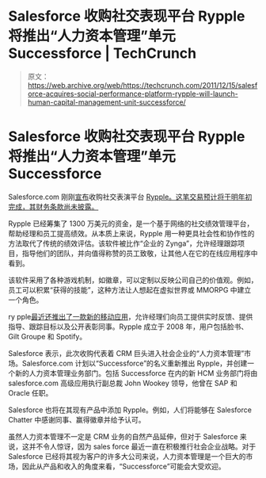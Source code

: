 # Salesforce 收购社交表现平台 Rypple 将推出“人力资本管理”单元 Successforce | TechCrunch

> 原文：<https://web.archive.org/web/https://techcrunch.com/2011/12/15/salesforce-acquires-social-performance-platform-rypple-will-launch-human-capital-management-unit-successforce/>

# Salesforce 收购社交表现平台 Rypple 将推出“人力资本管理”单元 Successforce

Salesforce.com 刚刚[宣布](https://web.archive.org/web/20230329145328/http://www.prnewswire.com/news-releases/salesforcecom-signs-definitive-agreement-to-acquire-rypple---first-step-toward-human-capital-management-for-the-social-enterprise-135687573.html)收购社交表演平台 [Rypple。这笔交易预计将于明年初完成，其财务条款尚未披露。](https://web.archive.org/web/20230329145328/http://www.crunchbase.com/company/rypple)

Rypple 已经筹集了 1300 万美元的资金，是一个基于网络的社交绩效管理平台，帮助经理和员工提高绩效。从本质上来说，Rypple 用一种更具社会性和协作性的方法取代了传统的绩效评估。该软件被比作“企业的 Zynga”，允许经理跟踪项目，指导他们的团队，并向值得称赞的员工致敬，让其他人在它的在线应用程序中看到。

该软件采用了各种游戏机制，如徽章，可以定制以反映公司自己的价值观。例如，员工可以积累“获得的技能”，这种方法让人想起在虚拟世界或 MMORPG 中建立一个角色。

ry pple[最近还推出了一款新的移动应用](https://web.archive.org/web/20230329145328/https://techcrunch.com/2011/09/21/social-performance-platform-rypple-comes-to-iphone/)，允许经理们向员工提供实时反馈、提供指导、跟踪目标以及公开表彰同事。Rypple 成立于 2008 年，用户包括脸书、Gilt Groupe 和 Spotify。

Salesforce 表示，此次收购代表着 CRM 巨头进入社会企业的“人力资本管理”市场。Salesforce.com 计划以“Successforce”的名义重新推出 Rypple，并创建一个新的人力资本管理业务部门。包括 Successforce 在内的新 HCM 业务部门将由 salesforce.com 高级应用执行副总裁 John Wookey 领导，他曾在 SAP 和 Oracle 任职。

Salesforce 也将在其现有产品中添加 Rypple。例如，人们将能够在 Salesforce Chatter 中感谢同事、赢得徽章并给予认可。

虽然人力资本管理不一定是 CRM 业务的自然产品延伸，但对于 Salesforce 来说，这并不令人惊讶，因为 sales force 最近一直在积极推行社会企业战略。对于 Salesforce 已经将其视为客户的许多大公司来说，人力资本管理是一个巨大的市场，因此从产品和收入的角度来看，“Successforce”可能会大受欢迎。